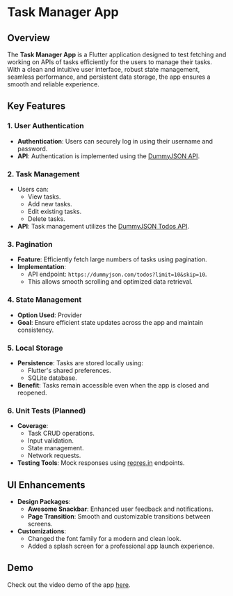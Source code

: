 # Task Manager App

## Overview
The **Task Manager App** is a Flutter application designed to test fetching and working on APIs of tasks efficiently for the users to manage their tasks. With a clean and intuitive user interface, robust state management, seamless performance, and persistent data storage, the app ensures a smooth and reliable experience.

## Key Features

### 1. User Authentication
- **Authentication**: Users can securely log in using their username and password.
- **API**: Authentication is implemented using the [DummyJSON API](https://dummyjson.com/docs/auth).

### 2. Task Management
- Users can:
  - View tasks.
  - Add new tasks.
  - Edit existing tasks.
  - Delete tasks.
- **API**: Task management utilizes the [DummyJSON Todos API](https://dummyjson.com/docs/todos).

### 3. Pagination
- **Feature**: Efficiently fetch large numbers of tasks using pagination.
- **Implementation**: 
  - API endpoint: `https://dummyjson.com/todos?limit=10&skip=10`.
  - This allows smooth scrolling and optimized data retrieval.

### 4. State Management
- **Option Used**: Provider
- **Goal**: Ensure efficient state updates across the app and maintain consistency.

### 5. Local Storage
- **Persistence**: Tasks are stored locally using:
  - Flutter's shared preferences.
  - SQLite database.
- **Benefit**: Tasks remain accessible even when the app is closed and reopened.

### 6. Unit Tests (Planned)
- **Coverage**:
  - Task CRUD operations.
  - Input validation.
  - State management.
  - Network requests.
- **Testing Tools**: Mock responses using [reqres.in](https://reqres.in) endpoints.

## UI Enhancements
- **Design Packages**:
  - **Awesome Snackbar**: Enhanced user feedback and notifications.
  - **Page Transition**: Smooth and customizable transitions between screens.
- **Customizations**:
  - Changed the font family for a modern and clean look.
  - Added a splash screen for a professional app launch experience.

## Demo
Check out the video demo of the app [here](#).


